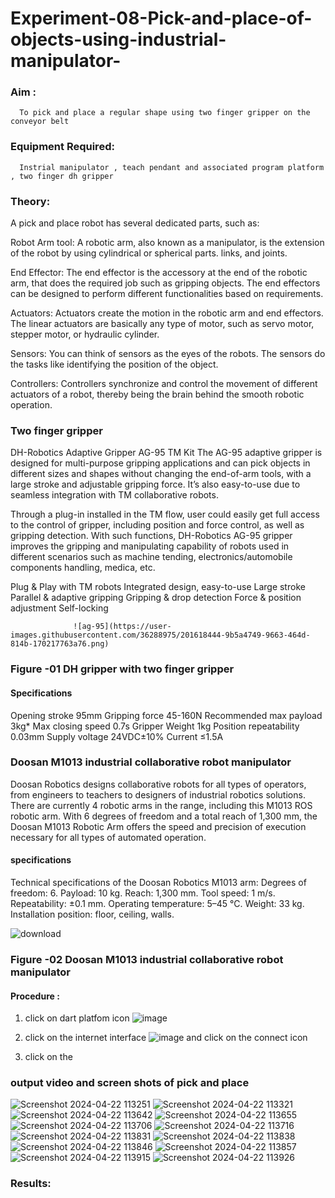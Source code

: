 # Experiment-08-Pick-and-place-of-objects-using-industrial-manipulator-

### Aim :
      To pick and place a regular shape using two finger gripper on the conveyor belt 
### Equipment Required: 
      Instrial manipulator , teach pendant and associated program platform , two finger dh gripper 
      
### Theory: 

A pick and place robot has several dedicated parts, such as:

Robot Arm tool: A robotic arm, also known as a manipulator, is the extension of the robot by using cylindrical or spherical parts. links, and joints.

End Effector: The end effector is the accessory at the end of the robotic arm, that does the required job such as gripping objects. The end effectors can be designed to perform different functionalities based on requirements.

Actuators: Actuators create the motion in the robotic arm and end effectors. The linear actuators are basically any type of motor, such as servo motor, stepper motor, or hydraulic cylinder.

Sensors: You can think of sensors as the eyes of the robots. The sensors do the tasks like identifying the position of the object.

Controllers: Controllers synchronize and control the movement of different actuators of a robot, thereby being the brain behind the smooth robotic operation.


### Two finger gripper 

DH-Robotics
Adaptive Gripper AG-95 TM Kit
The AG-95 adaptive gripper is designed for multi-purpose gripping applications and can pick objects in different sizes and shapes without changing the end-of-arm tools, with a large stroke and adjustable gripping force. It’s also easy-to-use due to seamless integration with TM collaborative robots.

Through a plug-in installed in the TM flow, user could easily get full access to the control of gripper, including position and force control, as well as gripping detection. With such functions, DH-Robotics AG-95 gripper improves the gripping and manipulating capability of robots used in different scenarios such as machine tending, electronics/automobile components handling, medica, etc.

Plug & Play with TM robots
Integrated design, easy-to-use
Large stroke
Parallel & adaptive gripping
Gripping & drop detection
Force & position adjustment
Self-locking

                  ![ag-95](https://user-images.githubusercontent.com/36288975/201618444-9b5a4749-9663-464d-814b-170217763a76.png)
### Figure -01 DH gripper with two finger gripper 

#### Specifications

Opening stroke	95mm
Gripping force 	45-160N
Recommended max payload	3kg*
Max closing speed	0.7s
Gripper Weight	1kg
Position repeatability	0.03mm
Supply voltage	24VDC±10%
Current	≤1.5A



### Doosan M1013 industrial collaborative robot manipulator 
Doosan Robotics designs collaborative robots for all types of operators, from engineers to teachers to designers of industrial robotics solutions. There are currently 4 robotic arms in the range, including this M1013 ROS robotic arm. With 6 degrees of freedom and a total reach of 1,300 mm, the Doosan M1013 Robotic Arm offers the speed and precision of execution necessary for all types of automated operation.

#### specifications 
Technical specifications of the Doosan Robotics M1013 arm:
Degrees of freedom: 6.
Payload: 10 kg.
Reach: 1,300 mm.
Tool speed: 1 m/s.
Repeatability: ±0.1 mm.
Operating temperature: 5–45 °C.
Weight: 33 kg.
Installation position: floor, ceiling, walls.



![download](https://user-images.githubusercontent.com/36288975/201624230-89cc83ff-cecd-49ea-84c6-c67066e9d157.jpg)

### Figure -02 Doosan M1013 industrial collaborative robot manipulator 

#### Procedure : 

1. click on dart platfom icon ![image](https://user-images.githubusercontent.com/36288975/201621038-f1248586-5c20-40fd-8a74-68c7d8b44939.png)
2. click on the internet interface 
![image](https://user-images.githubusercontent.com/36288975/201621235-3b8b46a9-3c19-4207-9ea2-6a7954eb6135.png)
and click on the connect icon 

3. click on the 


















### output video and screen shots of pick and place 
![Screenshot 2024-04-22 113251](https://github.com/Dhinesh2301/Experiment-08-Pick-and-place-of-objects-using-industrial-manipulator-/assets/151379545/5a074706-1320-4d77-bbc9-389abc2ddc43)
![Screenshot 2024-04-22 113321](https://github.com/Dhinesh2301/Experiment-08-Pick-and-place-of-objects-using-industrial-manipulator-/assets/151379545/62f3b8da-d41c-475c-acf2-2b536992d344)
![Screenshot 2024-04-22 113642](https://github.com/Dhinesh2301/Experiment-08-Pick-and-place-of-objects-using-industrial-manipulator-/assets/151379545/31930fb0-0c6f-46fe-9a38-89dbc4b9e892)
![Screenshot 2024-04-22 113655](https://github.com/Dhinesh2301/Experiment-08-Pick-and-place-of-objects-using-industrial-manipulator-/assets/151379545/ed7d405b-7357-474c-88bc-ca39be69f35e)
![Screenshot 2024-04-22 113706](https://github.com/Dhinesh2301/Experiment-08-Pick-and-place-of-objects-using-industrial-manipulator-/assets/151379545/348d9c46-1d30-4a3e-9b40-113cd28484be)
![Screenshot 2024-04-22 113716](https://github.com/Dhinesh2301/Experiment-08-Pick-and-place-of-objects-using-industrial-manipulator-/assets/151379545/0f3382de-1408-4ba9-bdfd-b141f80b45a1)
![Screenshot 2024-04-22 113831](https://github.com/Dhinesh2301/Experiment-08-Pick-and-place-of-objects-using-industrial-manipulator-/assets/151379545/b64deef4-d0d9-447d-9a0f-3f4a9e3c1749)
![Screenshot 2024-04-22 113838](https://github.com/Dhinesh2301/Experiment-08-Pick-and-place-of-objects-using-industrial-manipulator-/assets/151379545/32c87339-7eea-4dd1-998d-958107a6fa5a)
![Screenshot 2024-04-22 113846](https://github.com/Dhinesh2301/Experiment-08-Pick-and-place-of-objects-using-industrial-manipulator-/assets/151379545/1b85dc0e-7a03-4663-a459-5279a6c46665)
![Screenshot 2024-04-22 113857](https://github.com/Dhinesh2301/Experiment-08-Pick-and-place-of-objects-using-industrial-manipulator-/assets/151379545/c36c2aa3-c9ed-45da-9049-f0f3142bfaa1)
![Screenshot 2024-04-22 113915](https://github.com/Dhinesh2301/Experiment-08-Pick-and-place-of-objects-using-industrial-manipulator-/assets/151379545/cf164cf0-c303-4c1c-beb0-9f86978cb6b7)
![Screenshot 2024-04-22 113926](https://github.com/Dhinesh2301/Experiment-08-Pick-and-place-of-objects-using-industrial-manipulator-/assets/151379545/4b653ee2-3ba6-46e5-b973-a73050235fd0)



### Results: 






